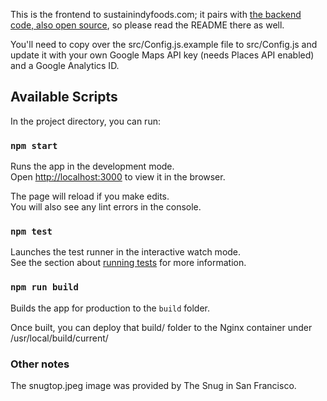 This is the frontend to sustainindyfoods.com; it pairs with [the backend code, also open source](https://github.com/mikeyk/saveourfaves-server), so please read the README there as well.

You'll need to copy over the src/Config.js.example file to src/Config.js and update it with your own Google Maps API key (needs Places API enabled) and a Google Analytics ID.

## Available Scripts

In the project directory, you can run:

### `npm start`

Runs the app in the development mode.<br />
Open [http://localhost:3000](http://localhost:3000) to view it in the browser.

The page will reload if you make edits.<br />
You will also see any lint errors in the console.

### `npm test`

Launches the test runner in the interactive watch mode.<br />
See the section about [running tests](https://facebook.github.io/create-react-app/docs/running-tests) for more information.

### `npm run build`

Builds the app for production to the `build` folder.<br />

Once built, you can deploy that build/ folder to the Nginx container under /usr/local/build/current/

### Other notes

The snugtop.jpeg image was provided by The Snug in San Francisco.